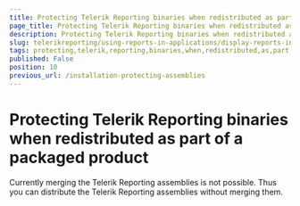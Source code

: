 ```yaml
---
title: Protecting Telerik Reporting binaries when redistributed as part of a packaged product
page_title: Protecting Telerik Reporting binaries when redistributed as part of a packaged product 
description: Protecting Telerik Reporting binaries when redistributed as part of a packaged product
slug: telerikreporting/using-reports-in-applications/display-reports-in-applications/protecting-telerik-reporting-binaries-when-redistributed-as-part-of-a-packaged-product
tags: protecting,telerik,reporting,binaries,when,redistributed,as,part,of,a,packaged,product
published: False
position: 10
previous_url: /installation-protecting-assemblies
---
```


# Protecting Telerik Reporting binaries when redistributed as part of a packaged product

Currently merging the Telerik Reporting assemblies is not possible. Thus you can distribute the Telerik Reporting assemblies without merging them.
